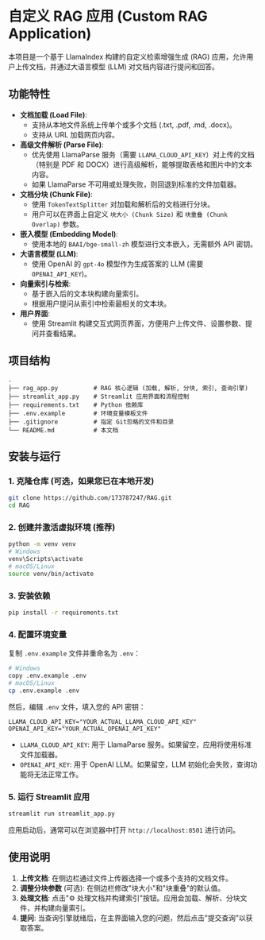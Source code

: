 # 自定义 RAG 应用 (Custom RAG Application)

本项目是一个基于 LlamaIndex 构建的自定义检索增强生成 (RAG) 应用，允许用户上传文档，并通过大语言模型 (LLM) 对文档内容进行提问和回答。

## 功能特性

*   **文档加载 (Load File)**:
    *   支持从本地文件系统上传单个或多个文档 (.txt, .pdf, .md, .docx)。
    *   支持从 URL 加载网页内容。
*   **高级文件解析 (Parse File)**:
    *   优先使用 LlamaParse 服务（需要 `LLAMA_CLOUD_API_KEY`）对上传的文档（特别是 PDF 和 DOCX）进行高级解析，能够提取表格和图片中的文本内容。
    *   如果 LlamaParse 不可用或处理失败，则回退到标准的文件加载器。
*   **文档分块 (Chunk File)**:
    *   使用 `TokenTextSplitter` 对加载和解析后的文档进行分块。
    *   用户可以在界面上自定义 `块大小 (Chunk Size)` 和 `块重叠 (Chunk Overlap)` 参数。
*   **嵌入模型 (Embedding Model)**:
    *   使用本地的 `BAAI/bge-small-zh` 模型进行文本嵌入，无需额外 API 密钥。
*   **大语言模型 (LLM)**:
    *   使用 OpenAI 的 `gpt-4o` 模型作为生成答案的 LLM (需要 `OPENAI_API_KEY`)。
*   **向量索引与检索**:
    *   基于嵌入后的文本块构建向量索引。
    *   根据用户提问从索引中检索最相关的文本块。
*   **用户界面**:
    *   使用 Streamlit 构建交互式网页界面，方便用户上传文件、设置参数、提问并查看结果。

## 项目结构

```
.
├── rag_app.py          # RAG 核心逻辑 (加载, 解析, 分块, 索引, 查询引擎)
├── streamlit_app.py    # Streamlit 应用界面和流程控制
├── requirements.txt    # Python 依赖库
├── .env.example        # 环境变量模板文件
├── .gitignore          # 指定 Git忽略的文件和目录
└── README.md           # 本文档
```

## 安装与运行

### 1. 克隆仓库 (可选，如果您已在本地开发)

```bash
git clone https://github.com/173787247/RAG.git
cd RAG
```

### 2. 创建并激活虚拟环境 (推荐)

```bash
python -m venv venv
# Windows
venv\Scripts\activate
# macOS/Linux
source venv/bin/activate
```

### 3. 安装依赖

```bash
pip install -r requirements.txt
```

### 4. 配置环境变量

复制 `.env.example` 文件并重命名为 `.env`：

```bash
# Windows
copy .env.example .env
# macOS/Linux
cp .env.example .env
```

然后，编辑 `.env` 文件，填入您的 API 密钥：

```env
LLAMA_CLOUD_API_KEY="YOUR_ACTUAL_LLAMA_CLOUD_API_KEY"
OPENAI_API_KEY="YOUR_ACTUAL_OPENAI_API_KEY"
```

*   `LLAMA_CLOUD_API_KEY`: 用于 LlamaParse 服务。如果留空，应用将使用标准文件加载器。
*   `OPENAI_API_KEY`: 用于 OpenAI LLM。如果留空，LLM 初始化会失败，查询功能将无法正常工作。

### 5. 运行 Streamlit 应用

```bash
streamlit run streamlit_app.py
```

应用启动后，通常可以在浏览器中打开 `http://localhost:8501` 进行访问。

## 使用说明

1.  **上传文档**: 在侧边栏通过文件上传器选择一个或多个支持的文档文件。
2.  **调整分块参数** (可选): 在侧边栏修改"块大小"和"块重叠"的默认值。
3.  **处理文档**: 点击"⚙️ 处理文档并构建索引"按钮。应用会加载、解析、分块文件，并构建向量索引。
4.  **提问**: 当查询引擎就绪后，在主界面输入您的问题，然后点击"提交查询"以获取答案。 